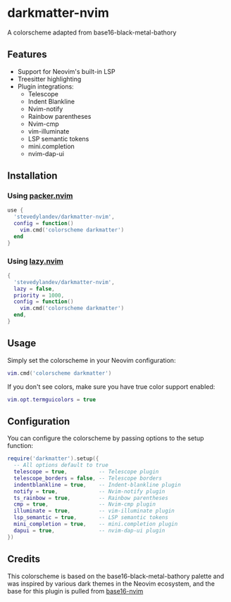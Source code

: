 # darkmatter-nvim

A colorscheme adapted from base16-black-metal-bathory

## Features

- Support for Neovim's built-in LSP
- Treesitter highlighting
- Plugin integrations:
  - Telescope
  - Indent Blankline
  - Nvim-notify
  - Rainbow parentheses
  - Nvim-cmp
  - vim-illuminate
  - LSP semantic tokens
  - mini.completion
  - nvim-dap-ui

## Installation

### Using [packer.nvim](https://github.com/wbthomason/packer.nvim)

```lua
use {
  'stevedylandev/darkmatter-nvim',
  config = function()
    vim.cmd('colorscheme darkmatter')
  end
}
```

### Using [lazy.nvim](https://github.com/folke/lazy.nvim)

```lua
{
  'stevedylandev/darkmatter-nvim',
  lazy = false,
  priority = 1000,
  config = function()
    vim.cmd('colorscheme darkmatter')
  end,
}
```

## Usage

Simply set the colorscheme in your Neovim configuration:

```lua
vim.cmd('colorscheme darkmatter')
```

If you don't see colors, make sure you have true color support enabled:

```lua
vim.opt.termguicolors = true
```

## Configuration

You can configure the colorscheme by passing options to the setup function:

```lua
require('darkmatter').setup({
  -- All options default to true
  telescope = true,          -- Telescope plugin
  telescope_borders = false, -- Telescope borders
  indentblankline = true,    -- Indent-blankline plugin
  notify = true,             -- Nvim-notify plugin
  ts_rainbow = true,         -- Rainbow parentheses
  cmp = true,                -- Nvim-cmp plugin
  illuminate = true,         -- vim-illuminate plugin
  lsp_semantic = true,       -- LSP semantic tokens
  mini_completion = true,    -- mini.completion plugin
  dapui = true,              -- nvim-dap-ui plugin
})
```

## Credits

This colorscheme is based on the base16-black-metal-bathory palette and was inspired by various dark themes in the Neovim ecosystem, and the base for this plugin is pulled from [base16-nvim](https://github.com/RRethy/base16-nvim)
